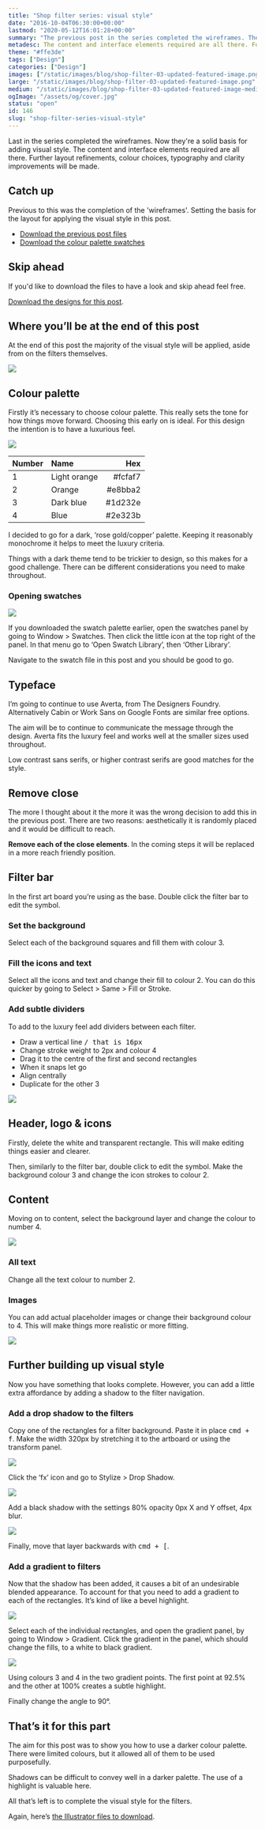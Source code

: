 ```yaml
---
title: "Shop filter series: visual style"
date: "2016-10-04T06:30:00+00:00"
lastmod: "2020-05-12T16:01:28+00:00"
summary: "The previous post in the series completed the wireframes. They’re a solid basis for adding visual style. The content and interface elements required are all there. Further layout refinements, colour choices, typography and clarity improvements will be made throughout this post."
metadesc: The content and interface elements required are all there. Further layout refinements, colour choices, typography and clarity improvements will be made throughout this post."
theme: "#ffe3de"
tags: ["Design"]
categories: ["Design"]
images: ["/static/images/blog/shop-filter-03-updated-featured-image.png"]
large: "/static/images/blog/shop-filter-03-updated-featured-image.png"
medium: "/static/images/blog/shop-filter-03-updated-featured-image-medium.png"
ogImage: "/assets/og/cover.jpg"
status: "open"
id: 146
slug: "shop-filter-series-visual-style"
---
```


Last in the series completed the wireframes. Now they're a solid basis for adding visual style. The content and interface elements required are all there. Further layout refinements, colour choices, typography and clarity improvements will be made.

## Catch up
Previous to this was the completion of the 'wireframes'. Setting the basis for the layout for applying the visual style in this post. 

- [Download the previous post files](https://www.dropbox.com/s/vxpksfg4jbuvooh/shop-filter-02.ai?dl=0)
- [Download the colour palette swatches](https://www.dropbox.com/s/rs71onlfjhmexqz/shop-filter-03-swatches.ai?dl=0)

## Skip ahead
If you'd like to download the files to have a look and skip ahead feel free. 

[Download the designs for this post](https://www.dropbox.com/s/z65qulr5un5pmso/shop-filter-03.ai?dl=0).

## Where you’ll be at the end of this post
At the end of this post the majority of the visual style will be applied, aside from on the filters themselves. 

<Image src="/static/images/blog/shop-filter-03-progress-5.png" width={738} height={492} />

## Colour palette
Firstly it’s necessary to choose colour palette. This really sets the tone for how things move forward. Choosing this early on is ideal. For this design the intention is to have a luxurious feel.

<Image src="/static/images/blog/shop-filter-03-colour-palette.png" width={738} height={492} />

| Number | Name | Hex |
|:-|:-|-:|
| 1 | Light orange | #fcfaf7 |
| 2 | Orange | #e8bba2 |
| 3 | Dark blue | #1d232e |
| 4 | Blue | #2e323b |

I decided to go for a dark, ‘rose gold/copper’ palette. Keeping it reasonably monochrome it helps to meet the luxury criteria. 

Things with a dark theme tend to be trickier to design, so this makes for a good challenge. There can be different considerations you need to make throughout.

### Opening swatches
<Image src="/static/images/blog/shop-filter-03-import-swatches.png" width={738} height={492} />

If you downloaded the swatch palette earlier, open the swatches panel by going to Window > Swatches. Then click the little icon at the top right of the panel. In that menu go to ‘Open Swatch Library’, then ‘Other Library’. 

Navigate to the swatch file in this post and you should be good to go. 

## Typeface
I’m going to continue to use Averta, from The Designers Foundry. Alternatively Cabin or Work Sans on Google Fonts are similar free options.

The aim will be to continue to communicate the message through the design. Averta fits the luxury feel  and works well at the smaller sizes used throughout. 

Low contrast sans serifs, or higher contrast serifs are good matches for the style.

## Remove close
The more I thought about it the more it was the wrong decision to add this in the previous post. There are two reasons: aesthetically it is randomly placed and it would be difficult to reach.

**Remove each of the close elements**. In the coming steps it will be replaced in a more reach friendly position.

## Filter bar
In the first art board you’re using as the base. Double click the filter bar to edit the symbol. 

### Set the background
Select each of the background squares and fill them with colour 3.

### Fill the icons and text
Select all the icons and text and change their fill to colour 2. You can do this quicker by going to Select > Same > Fill or Stroke.

### Add subtle dividers
To add to the luxury feel add dividers between each filter. 

- Draw a vertical line <kbd>/<kbd> that is 16px
- Change stroke weight to 2px and colour 4
- Drag it to the centre of the first and second rectangles
- When it snaps let go
- Align centrally
- Duplicate for the other 3

<Image src="/static/images/blog/shop-filter-03-progress-1.png" width={738} height={492} />

## Header, logo & icons
Firstly, delete the white and transparent rectangle. This will make editing things easier and clearer.

Then, similarly to the filter bar, double click to edit the symbol. Make the background colour 3 and change the icon strokes to colour 2.

## Content
Moving on to content, select the background layer and change the colour to number 4.

<Image src="/static/images/blog/shop-filter-03-progress-2.png" width={738} height={492} />

### All text
Change all the text colour to number 2. 

### Images
You can add actual placeholder images or change their background colour to 4. This will make things more realistic or more fitting. 

<Image src="/static/images/blog/shop-filter-03-progress-3.png" width={738} height={492} />


## Further building up visual style
Now you have something that looks complete. However, you can add a little extra affordance by adding a shadow to the filter navigation.

### Add a drop shadow to the filters
Copy one of the rectangles for a filter background. Paste it in place <kbd>cmd + f</kbd>. Make the width 320px by stretching it to the artboard or using the transform panel.

<Image src="/static/images/blog/shop-filter-03-dropshadow-menu.png" width={738} height={492} />

Click the ‘fx’ icon and go to Stylize > Drop Shadow. 

<Image src="/static/images/blog/shop-filter-03-dropshadow-settings.png" width={738} height={492} />

Add a black shadow with the settings 80% opacity 0px X and Y offset, 4px blur.

<Image src="/static/images/blog/shop-filter-03-progress-4.png" width={738} height={492} />

Finally, move that layer backwards with <kbd>cmd + [</kbd>.

### Add a gradient to filters
Now that the shadow has been added, it causes a bit of an undesirable blended appearance. To account for that you need to add a gradient to each of the rectangles. It’s kind of like a bevel highlight.

<Image src="/static/images/blog/shop-filter-03-progress-5.png" width={738} height={492} />

Select each of the individual rectangles, and open the gradient panel, by going to Window > Gradient. Click the gradient in the panel, which should change the fills, to a white to black gradient.

<Image src="/static/images/blog/shop-filter-03-filter-gradient.png" width={738} height={492} />

Using colours 3 and 4 in the two gradient points. The first point at 92.5% and the other at 100% creates a subtle highlight. 

Finally change the angle to 90°.

## That’s it for this part
The aim for this post was to show you how to use a darker colour palette. There were limited colours, but it allowed all of them to be used purposefully. 

Shadows can be difficult to convey well in a darker palette. The use of a highlight is valuable here.

All that’s left is to complete the visual style for the filters.  

Again, here’s [the Illustrator files to download](https://www.dropbox.com/s/z65qulr5un5pmso/shop-filter-03.ai?dl=0).